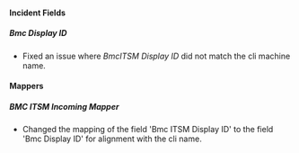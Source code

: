 
#### Incident Fields

##### Bmc Display ID

- Fixed an issue where *BmcITSM Display ID* did not match the cli machine name.

#### Mappers

##### BMC ITSM Incoming Mapper

- Changed the mapping of the field 'Bmc ITSM Display ID' to the field 'Bmc Display ID' for alignment with the cli name.

